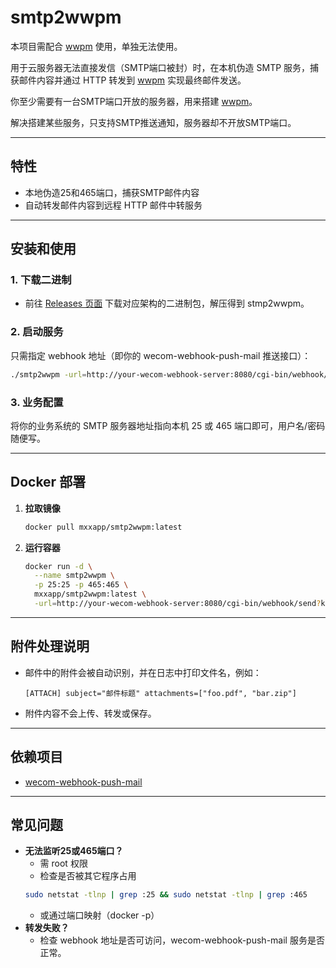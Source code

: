 # smtp2wwpm

本项目需配合 [wwpm](https://github.com/MxxApp/wecom-webhook-push-mail) 使用，单独无法使用。

用于云服务器无法直接发信（SMTP端口被封）时，在本机伪造 SMTP 服务，捕获邮件内容并通过 HTTP 转发到 [wwpm](https://github.com/MxxApp/wecom-webhook-push-mail) 实现最终邮件发送。

你至少需要有一台SMTP端口开放的服务器，用来搭建 [wwpm](https://github.com/MxxApp/wecom-webhook-push-mail)。

解决搭建某些服务，只支持SMTP推送通知，服务器却不开放SMTP端口。

---

## 特性

- 本地伪造25和465端口，捕获SMTP邮件内容
- 自动转发邮件内容到远程 HTTP 邮件中转服务

---

## 安装和使用

### 1. 下载二进制

- 前往 [Releases 页面](https://github.com/MxxApp/smtp2wwpm/releases) 下载对应架构的二进制包，解压得到 stmp2wwpm。

### 2. 启动服务

只需指定 webhook 地址（即你的 wecom-webhook-push-mail 推送接口）：

```sh
./smtp2wwpm -url=http://your-wecom-webhook-server:8080/cgi-bin/webhook/send?key=xxxxxx
```

### 3. 业务配置

将你的业务系统的 SMTP 服务器地址指向本机 25 或 465 端口即可，用户名/密码随便写。

---

## Docker 部署

1. **拉取镜像**
    ```sh
    docker pull mxxapp/smtp2wwpm:latest
    ```

2. **运行容器**
    ```sh
    docker run -d \
      --name smtp2wwpm \
      -p 25:25 -p 465:465 \
      mxxapp/smtp2wwpm:latest \
      -url=http://your-wecom-webhook-server:8080/cgi-bin/webhook/send?key=xxxxxx
    ```

---

## 附件处理说明

- 邮件中的附件会被自动识别，并在日志中打印文件名，例如：

  `[ATTACH] subject="邮件标题" attachments=["foo.pdf", "bar.zip"]`
- 附件内容不会上传、转发或保存。

---

## 依赖项目

- [wecom-webhook-push-mail](https://github.com/MxxApp/wecom-webhook-push-mail)

---

## 常见问题

- **无法监听25或465端口？**
    - 需 root 权限
    - 检查是否被其它程序占用
    ```sh
    sudo netstat -tlnp | grep :25 && sudo netstat -tlnp | grep :465
    ```
    - 或通过端口映射（docker -p）
- **转发失败？**
    - 检查 webhook 地址是否可访问，wecom-webhook-push-mail 服务是否正常。
